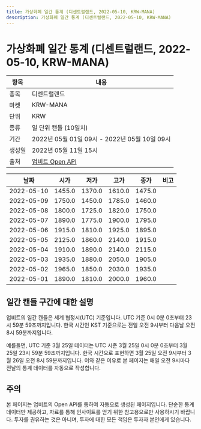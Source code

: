 ```yaml
---
title: 가상화폐 일간 통계 (디센트럴랜드, 2022-05-10, KRW-MANA)
description: 가상화폐 일간 통계 (디센트럴랜드, 2022-05-10, KRW-MANA)
---
```



가상화폐 일간 통계 (디센트럴랜드, 2022-05-10, KRW-MANA)
===

|항목|내용|
|--|--|
|종목|디센트럴랜드|
|마켓|KRW-MANA|
|단위|KRW|
|종류|일 단위 캔들 (10일치)|
|기간|2022년 05월 01일 09시 - 2022년 05월 10일 09시|
|생성일|2022년 05월 11일 15시|
|출처|[업비트 Open API](https://docs.upbit.com)|


|날짜|시가|저가|고가|종가|비고|
|--|--|--|--|--|--|
|2022-05-10|1455.0|1370.0|1610.0|1475.0|    |
|2022-05-09|1750.0|1450.0|1785.0|1460.0|    |
|2022-05-08|1800.0|1725.0|1820.0|1750.0|    |
|2022-05-07|1890.0|1775.0|1900.0|1795.0|    |
|2022-05-06|1915.0|1810.0|1925.0|1895.0|    |
|2022-05-05|2125.0|1860.0|2140.0|1915.0|    |
|2022-05-04|1910.0|1890.0|2140.0|2115.0|    |
|2022-05-03|1935.0|1880.0|2050.0|1905.0|    |
|2022-05-02|1965.0|1850.0|2030.0|1935.0|    |
|2022-05-01|1890.0|1810.0|2000.0|1960.0|    |


일간 캔들 구간에 대한 설명
---


업비트의 일간 캔들은 세계 협정시(UTC) 기준입니다. 
UTC 기준 0시 0분 0초부터 23시 59분 59초까지입니다. 
한국 시간인 KST 기준으로는 전일 오전 9시부터 다음날 오전 8시 59분까지입니다. 


예를들면, UTC 기준 3월 25일 데이터는 UTC 시준 3월 25일 0시 0분 0초부터 3월 25일 23시 59분 59초까지입니다. 
한국 시간으로 표현하면 3월 25일 오전 9시부터 3월 26일 오전 8시 59분까지입니다. 
이와 같은 이유로 본 페이지는 매일 오전 9시마다 전날의 통계 데이터를 자동으로 작성합니다. 


주의
---


본 페이지는 업비트의 Open API를 통하여 자동으로 생성된 페이지입니다. 
단순한 통계 데이터만 제공하고, 자료를 통해 인사이트를 얻기 위한 참고용으로만 사용하시기 바랍니다. 
투자를 권유하는 것은 아니며, 투자에 대한 모든 책임은 투자자 본인에게 있습니다. 
